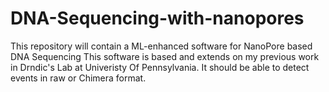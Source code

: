 # DNA-Sequencing-with-nanopores
This repository will contain a ML-enhanced software for NanoPore based DNA Sequencing
This software is based and extends on my previous work in Drndic's Lab at Univeristy Of Pennsylvania.
It should be able to detect events in raw or Chimera format.
